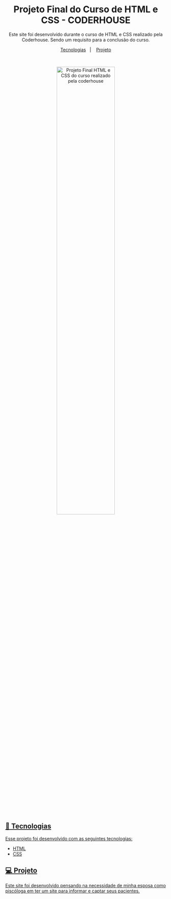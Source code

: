 <h1 align="center"> Projeto Final do Curso de HTML e CSS - CODERHOUSE</h1>

<p align="center">
Este site foi desenvolvido durante o curso de HTML e CSS realizado pela Coderhouse. Sendo um requisito para a conclusão do curso.
</p>

<p align="center">
  <a href="#-tecnologias">Tecnologias</a>&nbsp;&nbsp;&nbsp;|&nbsp;&nbsp;&nbsp;
  <a href="#-projeto">Projeto
</p>

<br>

<p align="center">
  <img alt="Projeto Final HTML e CSS do curso realizado pela coderhouse " src="./Images/coderhouse.png" width="60%">
</p>

## 🚀 Tecnologias

Esse projeto foi desenvolvido com as seguintes tecnologias:

- HTML
- CSS

## 💻 Projeto

Este site foi desenvolvido pensando na necessidade de minha esposa como piscóloga em ter um site para informar e captar seus pacientes.
